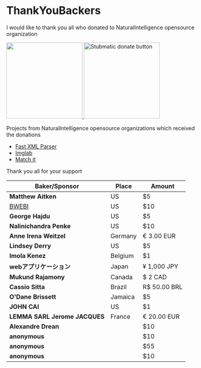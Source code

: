 # ThankYouBackers
I would like to thank you all who donated to NaturalIntelligence opensource organization

<a href="https://opencollective.com/fast-xml-parser/donate" target="_blank">
  <img src="https://opencollective.com/fast-xml-parser/donate/button@2x.png?color=blue" width=200 />
</a>
<a href="https://paypal.me/naturalintelligence"> <img src="https://raw.githubusercontent.com/NaturalIntelligence/fast-xml-parser/master/static/img/support_paypal.svg" alt="Stubmatic donate button" width="200"/></a>

Projects from NaturalIntelligence opensource organizations which received the donations
* [Fast XML Parser](https://github.com/NaturalIntelligence/fast-xml-parser)
* [Imglab](https://github.com/NaturalIntelligence/imglab)
* [Match it](https://github.com/amitguptagwl/matchit)


Thank you all for your support

Baker/Sponsor | Place | Amount
| --- | --- | --- |
| **Matthew Aitken** | US  | $5|
| [BWEBI](http://www.bwebi.co.il) | US  | $10|
| **George Hajdu** | US | $5|
| **Nalinichandra Penke** | US | $10|
| **Anne Irena Weitzel** | Germany | € 3.00 EUR|
| **Lindsey Derry** | US | $5|
| **Imola Kenez** | Belgium | $1|
| **webアプリケーション**  | Japan | ¥ 1,000 JPY|
| **Mukund Rajamony** | Canada | $ 2 CAD|
| **Cassio Sitta** | Brazil | R$ 50.00 BRL|
| **O'Dane Brissett** | Jamaica | $5|
| **JOHN CAI** | US | $1|
| **LEMMA SARL Jerome JACQUES** | France | € 20.00 EUR|
| **Alexandre Drean** | | $10|
| **anonymous** | | $10|
| **anonymous** | | $55|
| **anonymous** | | $10|
